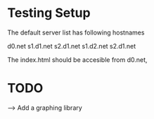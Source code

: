 # Testing Setup

The default server list has following hostnames

d0.net
s1.d1.net
s2.d1.net
s1.d2.net
s2.d1.net


The index.html should be accesible from d0.net,




# TODO
 --> Add a graphing library



